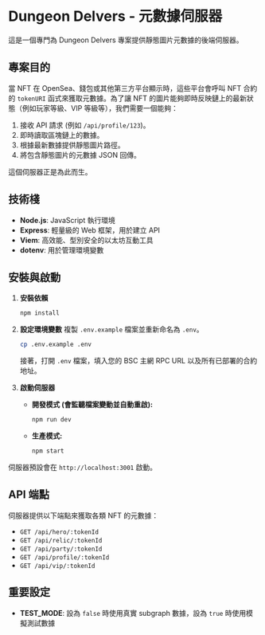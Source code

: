 # Dungeon Delvers - 元數據伺服器

這是一個專門為 Dungeon Delvers 專案提供靜態圖片元數據的後端伺服器。

## 專案目的

當 NFT 在 OpenSea、錢包或其他第三方平台顯示時，這些平台會呼叫 NFT 合約的 `tokenURI` 函式來獲取元數據。為了讓 NFT 的圖片能夠即時反映鏈上的最新狀態（例如玩家等級、VIP 等級等），我們需要一個能夠：
1.  接收 API 請求 (例如 `/api/profile/123`)。
2.  即時讀取區塊鏈上的數據。
3.  根據最新數據提供靜態圖片路徑。
4.  將包含靜態圖片的元數據 JSON 回傳。

這個伺服器正是為此而生。

## 技術棧

- **Node.js**: JavaScript 執行環境
- **Express**: 輕量級的 Web 框架，用於建立 API
- **Viem**: 高效能、型別安全的以太坊互動工具
- **dotenv**: 用於管理環境變數

## 安裝與啟動

1.  **安裝依賴**
    ```bash
    npm install
    ```

2.  **設定環境變數**
    複製 `.env.example` 檔案並重新命名為 `.env`。
    ```bash
    cp .env.example .env
    ```
    接著，打開 `.env` 檔案，填入您的 BSC 主網 RPC URL 以及所有已部署的合約地址。

3.  **啟動伺服器**
    -   **開發模式 (會監聽檔案變動並自動重啟):**
        ```bash
        npm run dev
        ```
    -   **生產模式:**
        ```bash
        npm start
        ```

伺服器預設會在 `http://localhost:3001` 啟動。

## API 端點

伺服器提供以下端點來獲取各類 NFT 的元數據：

-   `GET /api/hero/:tokenId`
-   `GET /api/relic/:tokenId`
-   `GET /api/party/:tokenId`
-   `GET /api/profile/:tokenId`
-   `GET /api/vip/:tokenId`

## 重要設定

- **TEST_MODE**: 設為 `false` 時使用真實 subgraph 數據，設為 `true` 時使用模擬測試數據
